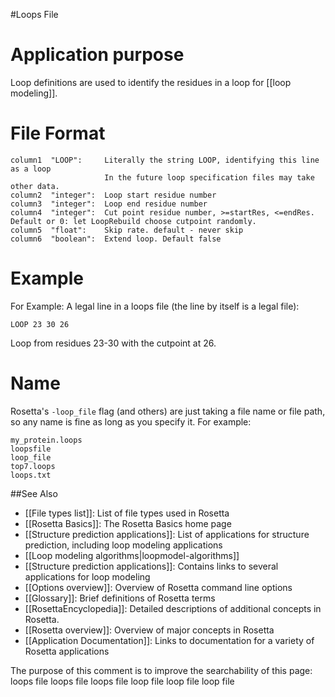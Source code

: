 #Loops File


Application purpose
===========================================

Loop definitions are used to identify the residues in a loop for [[loop modeling]].

File Format
======

```
column1  "LOOP":     Literally the string LOOP, identifying this line as a loop
                     In the future loop specification files may take other data.
column2  "integer":  Loop start residue number
column3  "integer":  Loop end residue number
column4  "integer":  Cut point residue number, >=startRes, <=endRes. Default or 0: let LoopRebuild choose cutpoint randomly.
column5  "float":    Skip rate. default - never skip
column6  "boolean":  Extend loop. Default false
```

Example
=======

For Example: A legal line in a loops file (the line by itself is a legal file):

```
LOOP 23 30 26
```
Loop from residues 23-30 with the cutpoint at 26.

Name
====

Rosetta's `-loop_file` flag (and others) are just taking a file name or file path, so any name is fine as long as you specify it.  For example:

```
my_protein.loops 
loopsfile
loop_file
top7.loops
loops.txt
```


##See Also

* [[File types list]]: List of file types used in Rosetta
* [[Rosetta Basics]]: The Rosetta Basics home page
* [[Structure prediction applications]]: List of applications for structure prediction, including loop modeling applications
* [[Loop modeling algorithms|loopmodel-algorithms]]
* [[Structure prediction applications]]: Contains links to several applications for loop modeling
* [[Options overview]]: Overview of Rosetta command line options
* [[Glossary]]: Brief definitions of Rosetta terms
* [[RosettaEncyclopedia]]: Detailed descriptions of additional concepts in Rosetta.
* [[Rosetta overview]]: Overview of major concepts in Rosetta
* [[Application Documentation]]: Links to documentation for a variety of Rosetta applications

The purpose of this comment is to improve the searchability of this page: loops file loops file loops file loop file loop file loop file